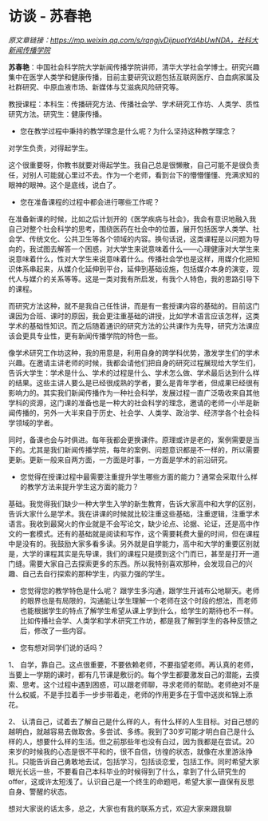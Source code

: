 # 访谈 - 苏春艳

_原文章链接：https://mp.weixin.qq.com/s/rqngjvDijpuotYdAbUwNDA，社科大新闻传播学院_

**苏春艳**：中国社会科学院大学新闻传播学院讲师，清华大学社会学博士。研究兴趣集中在医学人类学和健康传播，目前主要研究议题包括互联网医疗、白血病家属及社群研究、中原血液市场、新媒体与艾滋病风险研究等。

教授课程：本科生：传播研究方法、传播社会学、学术研究工作坊、人类学、质性研究方法。研究生：健康传播。


* 您在教学过程中秉持的教学理念是什么呢？为什么坚持这种教学理念？

对学生负责，对得起学生。

这个很重要呀，你教书就要对得起学生。我自己总是很懒散，自己可能不是很负责任，对别人可能就心里过不去。作为一个老师，看到台下的懵懵懂懂、充满求知的眼神的眼神。这个是底线，说白了。

* 您在准备课程的过程中都会进行哪些工作呢？

在准备新课的时候，比如之后计划开的《医学疾病与社会》，我会有意识地融入我自己对整个社会科学的思考，围绕医药在社会中的位置，展开包括医学人类学、社会学、传统文化、公共卫生等各个领域的内容。换句话说，这类课程是以问题为导向的，我试图去解答一个困惑，对大学生来说意味着什么——心理健康对大学生来说意味着什么，性对大学生来说意味着什么。传播社会学也是这样，用媒介化把知识体系串起来，从媒介化延伸到平台，延伸到基础设施，包括媒介本身的演变，现代人与媒介的关系等等。这是一类对我有所启发，有我个人特色，我的思路引导下的课程。

而研究方法这种，就不是我自己任性讲，而是有一套授课内容的基础的。目前这门课因为合班、课时的原因，我会更注重基础的讲授，比如学术语言应该怎样，这类学术的基础性知识。而之后随着通识的研究方法的公共课作为先导，研究方法课应该会更具专业性，更有新闻传播学院的特色一些。

像学术研究工作坊这种，我的用意是，利用自身的跨学科优势，激发学生们的学术兴趣。在邀请主讲老师的时候，我都会请他们把自身的研究过程展现给大学生们，告诉大学生：学术是什么、学术的过程是什么、学术怎么做、学术最后达到什么样的结果。这些主讲人要么是已经很成熟的学者，要么是青年学者，但成果已经很有影响力的。其实我们新闻传播作为一种社会科学，发展过程一直广泛吸收来自其他学科的资源，这门课的准备也是一种大的社会科学的理念，邀请的老师一小半是新闻传播的，另外一大半来自于历史、社会学、人类学、政治学、经济学各个社会科学领域的学者。

同时，备课也会与时俱进。每年我都会更换课件。原理或许是老的，案例需要是当下的。尤其是我们新闻传播学院，每年的案例、问题意识都是不一样的，所以需要更新。更新一般来自两方面，一方面是时事，一方面是学术的前沿研究。


* 您觉得在授课过程中最需要注重提升学生哪些方面的能力？通常会采取什么样的教学方法来提升学生这方面的能力？

基础。我觉得我们缺少一种大学生入学的新生教育，告诉大家高中和大学的区别，告诉大家什么是学术。我在讲课的时候就比较注重这些基础，注重逻辑，注重学术语言。我收到最窝火的作业就是不会写论文，缺少论点、论据、论证，还是高中作文的一套模式。还有的基础就是阅读和写作，这个需要耗费大量的时间，但在课程中是没有的。我鼓励大家多看多读。另外就是自学能力，高中和大学的重要区别就是，大学的课程其实是先导课，我们的课程只是摸到这个门而已，甚至是打开一道门缝。需要大家自己去探索更多的东西。所以我特别喜欢那种，会发现自己的兴趣、自己去自行探索的那种学生，内驱力强的学生。


* 您觉得您的教学特色是什么呢？
跟学生多沟通，跟学生开诚布公地聊天。老师的眼界也是有局限的，沟通能让学生理解一个老师在这个时段的想法，而老师也能根据学生的特点了解学生希望从课上学到什么，给学生的期待也不一样。比如传播社会学、人类学和学术研究工作坊，都是我了解到学生的各种反馈之后，修改了一些内容。

* 您有想对同学们说的话吗？

1、	自学，靠自己。这点很重要，不要依赖老师，不要指望老师。再认真的老师，当要上一学期的课时，都有几节课是敷衍的。每个学生都要激发自己的潜能，去摸索、思考。这个过程中遇到困惑，可以跟老师聊，寻求老师的帮助。老师绝对不是什么权威，不是手拉着手一步步带着走，老师的作用更多在于雪中送炭和锦上添花。

2、	认清自己，试着去了解自己是什么样的人，有什么样的人生目标。对自己想的越明白，就越容易去做取舍。多尝试、多练。我到了30岁可能才明白自己是什么样的人，想要什么样的生活。但之前那些年也没有白过，因为我都是在尝试。20来岁的时候我的心态是很不平和的，很不自信，彷徨的状态，就像在水里游泳挣扎。只能告诉自己勇敢地去试，包括学习，包括谈恋爱，包括工作。同时希望大家眼光长远一些，不要看自己本科毕业的时候得到了什么，拿到了什么研究生的offer，这或许太短浅了。认识自己是一个终生的命题吧，希望大家一直保有反思自身、警醒的状态。

想对大家说的话太多，总之，大家也有我的联系方式，欢迎大家来跟我聊



